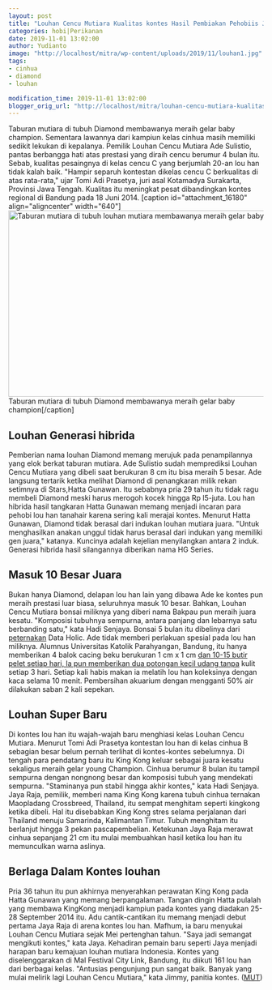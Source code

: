 ```yaml
---
layout: post
title: "Louhan Cencu Mutiara Kualitas kontes Hasil Pembiakan Pehobiis Jateng"
categories: hobi|Perikanan
date: 2019-11-01 13:02:00
author: Yudianto
image: "http://localhost/mitra/wp-content/uploads/2019/11/louhan1.jpg"
tags:
- cinhua
- diamond
- louhan

modification_time: 2019-11-01 13:02:00
blogger_orig_url: "http://localhost/mitra/louhan-cencu-mutiara-kualitas-kontes.html"
---
```


Taburan mutiara di tubuh Diamond membawanya meraih gelar baby champion. Sementara lawannya dari kampiun kelas cinhua masih memiliki sedikit lekukan di kepalanya.
Pemilik Louhan Cencu Mutiara Ade Sulistio, pantas berbangga hati atas prestasi yang diraih cencu berumur 4 bulan itu. Sebab, kualitas pesaingnya di kelas cencu C yang berjumlah 20-an lou han tidak kalah baik. "Hampir separuh kontestan dikelas cencu C berkualitas di atas rata-rata," ujar Tomi Adi Prasetya, juri asal Kotamadya Surakarta, Provinsi Jawa Tengah. Kualitas itu meningkat pesat dibandingkan kontes regional di Bandung pada 18 Juni 2014.
[caption id="attachment_16180" align="aligncenter" width="640"]<a href="http://127.0.0.1/mitra/wp-content/uploads/2019/11/lohan_640x368.jpg"><img class="wp-image-16180 size-full" src="http://127.0.0.1/mitra/wp-content/uploads/2019/11/lohan_640x368.jpg" alt="Taburan mutiara di tubuh louhan mutiara membawanya meraih gelar baby champion" width="640" height="368" /></a> Taburan mutiara di tubuh Diamond membawanya meraih gelar baby champion[/caption]
<h2>Louhan Generasi hibrida</h2>
Pemberian nama louhan Diamond memang merujuk pada penampilannya yang elok berkat taburan mutiara. Ade Sulistio sudah memprediksi Louhan Cencu Mutiara yang dibeli saat berukuran 8 cm itu bisa meraih 5 besar. Ade langsung tertarik ketika melihat Diamond di penangkaran milik rekan setimnya di Stars,Hatta Gunawan. Itu sebabnya pria 29 tahun itu tidak ragu membeli Diamond meski harus merogoh kocek hingga Rp l5-juta.
Lou han hibrida hasil tangkaran Hatta Gunawan memang menjadi incaran para pehobi lou han tanahair karena sering kali merajai kontes. Menurut Hatta Gunawan, Diamond tidak berasal dari indukan louhan mutiara juara. "Untuk menghasilkan anakan unggul tidak harus berasal dari indukan yang memiliki gen juara," katanya. Kuncinya adalah kejelian menyilangkan antara 2 induk. Generasi hibrida hasil silangannya diberikan nama HG Series.
<h2>Masuk 10 Besar Juara</h2>
Bukan hanya Diamond, delapan lou han lain yang dibawa Ade ke kontes pun meraih prestasi luar biasa, seluruhnya masuk 10 besar. Bahkan, Louhan Cencu Mutiara bonsai miliknya yang diberi nama Bakpau pun meraih juara kesatu. "Komposisi tubuhnya sempurna, antara panjang dan lebarnya satu berbanding satu," kata Hadi Senjaya. Bonsai 5 bulan itu dibelinya dari <a class="wpil_keyword_link " title="peternakan" href="http://127.0.0.1/mitra/peternakan" data-wpil-keyword-link="linked">peternakan</a> Data Holic.
Ade tidak memberi perlakuan spesial pada lou han miliknya. Alumnus Universitas Katolik Parahyangan, Bandung, itu hanya memberikan 4 balok cacing beku berukuran 1 cm x 1 cm <a id="" class="" style="width: auto !important;" href="http://127.0.0.1/mitra/love-bird-gobi-dan-gondo-mayyit.html">dan 10-15 butir pelet setiap hari, la pun memberikan dua potongan kecil udang tanpa</a> kulit setiap 3 hari. Setiap kali habis makan ia melatih lou han koleksinya dengan kaca selama 10 menit. Pembersihan akuarium dengan mengganti 50% air dilakukan saban 2 kali sepekan.
<h2>Louhan Super Baru</h2>
Di kontes lou han itu wajah-wajah baru menghiasi kelas Louhan Cencu Mutiara. Menurut Tomi Adi Prasetya kontestan lou han di kelas cinhua B sebagian besar belum pernah terlihat di kontes-kontes sebelumnya.
Di tengah para pendatang baru itu King Kong keluar sebagai juara kesatu sekaligus meraih gelar young Champion. Cinhua berumur 8 bulan itu tampil sempurna dengan nongnong besar dan komposisi tubuh yang mendekati sempurna. "Staminanya pun stabil hingga akhir kontes," kata Hadi Senjaya.
Jaya Raja, pemilik, memberi nama King Kong karena tubuh cinhua ternakan Maopladang Crossbreed, Thailand, itu sempat menghitam seperti kingkong ketika dibeli. Hal itu disebabkan King Kong stres selama perjalanan dari Thailand menuju Samarinda, Kalimantan Timur.
Tubuh menghitam itu berlanjut hingga 3 pekan pascapembelian. Ketekunan Jaya Raja merawat cinhua sepanjang 21 cm itu mulai membuahkan hasil ketika lou han itu memunculkan warna aslinya.
<h2>Berlaga Dalam Kontes louhan</h2>
Pria 36 tahun itu pun akhirnya menyerahkan perawatan King Kong pada Hatta Gunawan yang memang berpangalaman. Tangan dingin Hatta pulalah yang membawa KingKong menjadi kampiun pada kontes yang diadakan 25-28 September 2014 itu.
Adu cantik-cantikan itu memang menjadi debut pertama Jaya Raja di arena kontes lou han. Mafhum, ia baru menyukai Louhan Cencu Mutiara sejak Mei pertenghan tahun. "Saya jadi semangat mengikuti kontes," kata Jaya.
Kehadiran pemain baru seperti Jaya menjadi harapan baru kemajuan louhan mutiara Indonesia. Kontes yang diselenggarakan di Mal Festival City Link, Bandung, itu diikuti 161 lou han dari berbagai kelas. "Antusias pengunjung pun sangat baik. Banyak yang mulai melirik lagi Louhan Cencu Mutiara," kata Jimmy, panitia kontes. (<a href="http://127.0.0.1/mitra/">MUT</a>)
